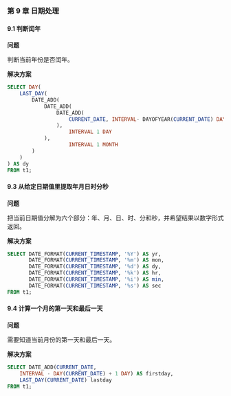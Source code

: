 ### 第 9 章 日期处理
#### 9.1 判断闰年
**问题**

判断当前年份是否闰年。

**解决方案**

```SQL
SELECT DAY(
    LAST_DAY(
        DATE_ADD(
            DATE_ADD(
                DATE_ADD(
                    CURRENT_DATE, INTERVAL- DAYOFYEAR(CURRENT_DATE) DAY
                ),
                    INTERVAL 1 DAY
            ),
                    INTERVAL 1 MONTH
        )
    )
) AS dy
FROM t1;
```


#### 9.3 从给定日期值里提取年月日时分秒
**问题**

把当前日期值分解为六个部分：年、月、日、时、分和秒，并希望结果以数字形式返回。

**解决方案**

```SQL
SELECT DATE_FORMAT(CURRENT_TIMESTAMP, '%Y') AS yr,
       DATE_FORMAT(CURRENT_TIMESTAMP, '%m') AS mon,
       DATE_FORMAT(CURRENT_TIMESTAMP, '%d') AS dy,
       DATE_FORMAT(CURRENT_TIMESTAMP, '%k') AS hr,
       DATE_FORMAT(CURRENT_TIMESTAMP, '%i') AS min,
       DATE_FORMAT(CURRENT_TIMESTAMP, '%s') AS sec
FROM t1;
```


#### 9.4 计算一个月的第一天和最后一天
**问题**

需要知道当前月份的第一天和最后一天。

**解决方案**

```SQL
SELECT DATE_ADD(CURRENT_DATE,
    INTERVAL - DAY(CURRENT_DATE) + 1 DAY) AS firstday,
    LAST_DAY(CURRENT_DATE) lastday
FROM t1;
```
